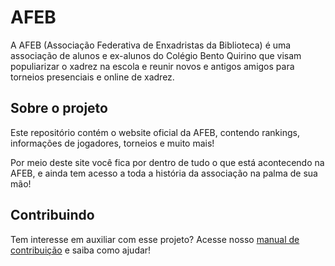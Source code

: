 # AFEB

A AFEB (Associação Federativa de Enxadristas da Biblioteca) é uma associação de
alunos e ex-alunos do Colégio Bento Quirino que visam populiarizar o xadrez na
escola e reunir novos e antigos amigos para torneios presenciais e online de 
xadrez.

## Sobre o projeto

Este repositório contém o website oficial da AFEB, contendo rankings, informações
de jogadores, torneios e muito mais!

Por meio deste site você fica por dentro de tudo o que está acontecendo na AFEB,
e ainda tem acesso a toda a história da associação na palma de sua mão!

## Contribuindo

Tem interesse em auxiliar com esse projeto? Acesse nosso
<a href="https://github.com/vidacalura/AFEB/blob/main/contributing.md">manual de contribuição</a>
e saiba como ajudar!